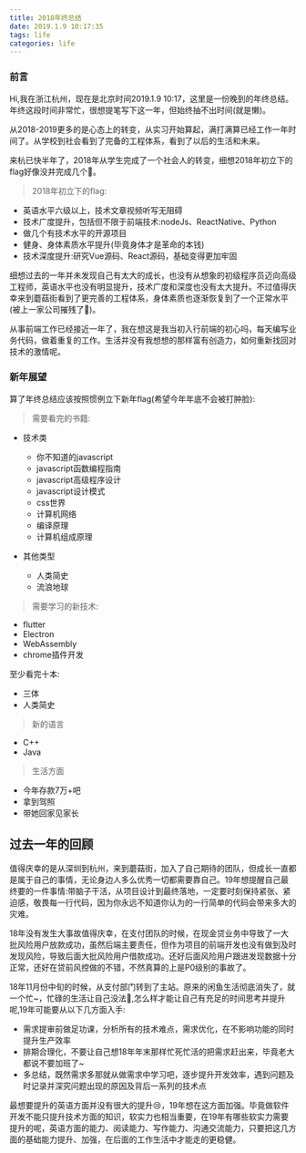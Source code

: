 ```yaml
---
title: 2018年终总结
date: 2019.1.9 10:17:35
tags: life
categories: life
---
```


### 前言
Hi,我在浙江杭州，现在是北京时间2019.1.9 10:17，这里是一份晚到的年终总结。年终这段时间非常忙，很想提笔写下这一年，但始终抽不出时间(就是懒)。

从2018-2019更多的是心态上的转变，从实习开始算起，满打满算已经工作一年时间了。从学校到社会看到了完备的工程体系，看到了以后的生活和未来。


<div><!-- more--></div>

来杭已快半年了，2018年从学生完成了一个社会人的转变，细想2018年初立下的flag好像没并完成几个🤣。

> 2018年初立下的flag:

* 英语水平六级以上，技术文章视频听写无阻碍
* 技术广度提升，包括但不限于前端技术:nodeJs、ReactNative、Python
* 做几个有技术水平的开源项目
* 健身、身体素质水平提升(毕竟身体才是革命的本钱)
* 技术深度提升:研究Vue源码、React源码，基础变得更加牢固


细想过去的一年并未发现自己有太大的成长，也没有从想象的初级程序员迈向高级工程师，英语水平也没有明显提升，技术广度和深度也没有太大提升。不过值得庆幸来到蘑菇街看到了更完善的工程体系，身体素质也逐渐恢复到了一个正常水平(被上一家公司摧残了🤣)。

从事前端工作已经接近一年了，我在想这是我当初入行前端的初心吗，每天编写业务代码，做着重复的工作。生活并没有我想想的那样富有创造力，如何重新找回对技术的激情呢。

### 新年展望

算了年终总结应该按照惯例立下新年flag(希望今年年底不会被打肿脸):

> 需要看完的书籍:

* 技术类
    * 你不知道的javascript
    * javascript函数编程指南
    * javascript高级程序设计
    * javascript设计模式
    * css世界
    * 计算机网络
    * 编译原理
    * 计算机组成原理

* 其他类型
    * 人类简史
    * 流浪地球

> 需要学习的新技术:

* flutter
* Electron
* WebAssembly
* chrome插件开发

至少看完十本:

* 三体
* 人类简史


> 新的语言

* C++
* Java


> 生活方面

* 今年存款7万+吧
* 拿到驾照
* 带她回家见家长

## 过去一年的回顾

值得庆幸的是从深圳到杭州，来到蘑菇街，加入了自己期待的团队，但成长一直都是属于自己的事情，无论身边人多么优秀一切都需要靠自己。19年想提醒自己最终要的一件事情:带脑子干活，从项目设计到最终落地，一定要时刻保持紧张、紧迫感，敬畏每一行代码，因为你永远不知道你认为的一行简单的代码会带来多大的灾难。

18年没有发生大事故值得庆幸，在支付团队的时候，在现金贷业务中导致了一大批风险用户放款成功，虽然后端主要责任，但作为项目的前端开发也没有做到及时发现风险，导致后面大批风险用户借款成功。还好后面风险用户跟进发现数据十分正常，还好在贷前风控做的不错，不然真算的上是P0级别的事故了。

18年11月份中旬的时候，从支付部门转到了主站。原来的闲鱼生活彻底消失了，就一个忙~，忙碌的生活让自己没法🤔,怎么样才能让自己有充足的时间思考并提升呢,19年可能要从以下几方面入手:

* 需求提审前做足功课，分析所有的技术难点，需求优化，在不影响功能的同时提升生产效率
* 排期合理化，不要让自己想18年年末那样忙死忙活的把需求赶出来，毕竟老大都说不要加班了~
* 多总结，既然需求多那就从做需求中学习吧，逐步提升开发效率，遇到问题及时记录并深究问题出现的原因及背后一系列的技术点

最想要提升的英语方面并没有很大的提升😢，19年想在这方面加强。毕竟做软件开发不能只提升技术方面的知识，软实力也相当重要，在19年有哪些软实力需要提升的呢，英语方面的能力、阅读能力、写作能力、沟通交流能力，只要把这几方面的基础能力提升、加强，在后面的工作生活中才能走的更稳健。

